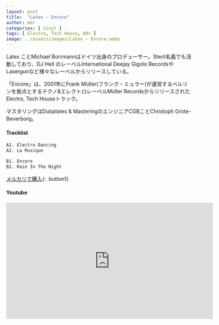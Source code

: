 ```yaml
---
layout: post
title:  "Latex – Encore"
author: mmr
categories: [ Vinyl ]
tags: [ Electro, Tech House, 00s ]
image: ../assets/images/Latex – Encore.webp
---
```


Latex ことMichael Borrmannはドイツ出身のプロデューサー。Steril名義でも活動しており、DJ Hell のレーベルInternational Deejay Gigolo RecordsやLasergunなど様々なレーベルからリリースしている。

「Encore」は、2001年にFrank Müller(フランク・ミュラー)が運営するベルリンを拠点とするテクノ&エレクトロレーベルMüller RecordsからリリースされたElectro, Tech Houseトラック。

マスタリングはDubplates & MasteringのエンジニアCGBことChristoph Grote-Beverborg。

#### Tracklist
```md
A1. Electro Dancing
A2. La Musique

B1. Encore
B2. Rain In The Night
```

[メルカリで購入](https://jp.mercari.com/item/m37449680311?afid=6142608987){: .button1}

#### Youtube
<iframe width="560" height="315" src="https://www.youtube.com/embed/lxyTLrqExWI?si=6EmcK7LMSC8HE6KN" title="YouTube video player" frameborder="0" allow="accelerometer; autoplay; clipboard-write; encrypted-media; gyroscope; picture-in-picture; web-share" referrerpolicy="strict-origin-when-cross-origin" allowfullscreen></iframe>